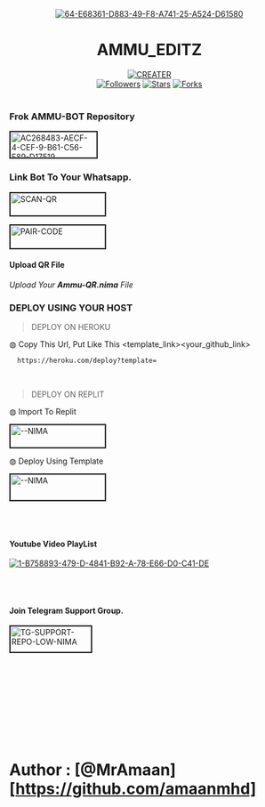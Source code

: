 <div align="center" class= "main"> 
  <a href="https://github.com/amaanmhd"><img src="https://i.ibb.co/K9z6rKM/64-E68361-D883-49-F8-A741-25-A524-D61580.jpg" alt="64-E68361-D883-49-F8-A741-25-A524-D61580" border="0"></a>
  <h1>AMMU_EDITZ</h1>

<a href="https://github.com/amaanmhd"><img title="CREATER" src="https://img.shields.io/badge/CREATER-AMMU_BOT-blue"></a>
<br>
<a href="https://github.com/amaanmhd?tab=followers"><img title="Followers" src="https://img.shields.io/github/followers/darkmakerofc?color=green&style=flat-square"></a>
<a href="https://github.com/amaanmhd/stargazers/"><img title="Stars" src="https://img.shields.io/github/stars/mramaan/AMMU-BOT?color=white&style=flat-square"></a>
<a href="https://github.com/amaanmhd/network/members"><img title="Forks" src="https://img.shields.io/github/forks/MRAMAAN/AMMU-BOT?color=yellow&style=flat-square"></a>
<br><br>
</div>
<div align= "left">

  ### Frok AMMU-BOT Repository
<a href="https://github.com/amaanmhd/fork"><img src="https://i.ibb.co/DGxXNpZ/AC268483-AECF-4-CEF-9-B61-C56-F89-D17519.jpg" alt="AC268483-AECF-4-CEF-9-B61-C56-F89-D17519" border="2" width="155" height="46"></a>
  ### Link Bot To Your Whatsapp.
  
<a href="https://gpt-qr-code.onrender.com/AMMU"><img src="https://i.ibb.co/FWSfNmb/scan-qr-zusyco-btn.png" alt="SCAN-QR" border="2" width="170" height="40" ></a>

<a href="https://replit.com/@MRNima/ZUSYCO-PAIR-CODE?v=1"><img src="https://i.ibb.co/5BGSVZw/pair-code-btn-zusyco.png" alt="PAIR-CODE" border="2" width="170" height="41" ></a>

  #### Upload QR File
  <i>Upload Your **Ammu-QR.nima** File </i>

  ### DEPLOY USING YOUR HOST
  
> DEPLOY ON HEROKU<br>

◍ Copy This Url, Put Like This <template_link><your_github_link>

      https://heroku.com/deploy?template=

  <br>
  
> DEPLOY ON REPLIT<br>

◍ Import To Replit

<a href="https://replit.com/github/"><img src="https://i.ibb.co/0F5q3Fp/run-on-replit-zusyco-btn.png" alt="--NIMA" border="2" width="170" height="40" ></a>

◍ Deploy Using Template
  
<a href="[https://replit.com/@MRNima/ZUSYCO-MD?v=1](https://youtube.com/@Ammu_editz0?si=rwyCPHq4ulEfCaNg)"><img src="https://i.ibb.co/YNwCMsp/zusyco-replit-template-btn.png" alt="--NIMA" border="2" width="170" height="46" ></a>

<br><br>
#### Youtube Video PlayList
<a href="https://youtube.com/@Ammu_editz0?si=qUQXhvtEymaLNKiZ"><img src="https://i.ibb.co/D1czzrG/1-B758893-479-D-4841-B92-A-78-E66-D0-C41-DE.jpg" alt="1-B758893-479-D-4841-B92-A-78-E66-D0-C41-DE" border="0"></a>
<br>

</div>

<br><br>
#### Join Telegram Support Group.
<a href="https://t.me/ammu_editz0"><img src="https://i.ibb.co/Kj3Knpk/TG-SUPPORT-REPO-LOW-NIMA.png" alt="TG-SUPPORT-REPO-LOW-NIMA" border="2" width="145" height="46" ></a>
<br><br><br><br><br><br><br><br><br><br>

# Author : [@MrAmaan][https://github.com/amaanmhd]
